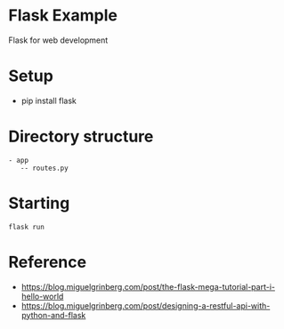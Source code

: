 Flask Example
=============

Flask for web development

# Setup

* pip install flask

# Directory structure
```
- app
   -- routes.py
```   
   
# Starting

```
flask run
```

# Reference 

* https://blog.miguelgrinberg.com/post/the-flask-mega-tutorial-part-i-hello-world
* https://blog.miguelgrinberg.com/post/designing-a-restful-api-with-python-and-flask

